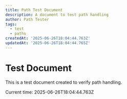```yaml
---
title: Path Test Document
description: A document to test path handling
author: Path Tester
tags:
  - test
  - paths
createdAt: '2025-06-26T18:04:44.763Z'
updatedAt: '2025-06-26T18:04:44.765Z'
---
```

# Test Document
  
This is a test document created to verify path handling.

Current time: 2025-06-26T18:04:44.763Z
